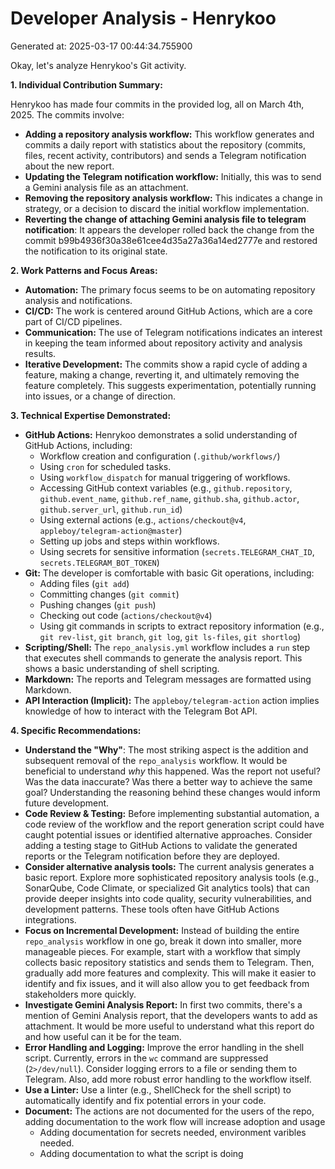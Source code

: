 # Developer Analysis - Henrykoo
Generated at: 2025-03-17 00:44:34.755900

Okay, let's analyze Henrykoo's Git activity.

**1. Individual Contribution Summary:**

Henrykoo has made four commits in the provided log, all on March 4th, 2025. The commits involve:

*   **Adding a repository analysis workflow:** This workflow generates and commits a daily report with statistics about the repository (commits, files, recent activity, contributors) and sends a Telegram notification about the new report.
*   **Updating the Telegram notification workflow:** Initially, this was to send a Gemini analysis file as an attachment.
*   **Removing the repository analysis workflow:** This indicates a change in strategy, or a decision to discard the initial workflow implementation.
*   **Reverting the change of attaching Gemini analysis file to telegram notification**: It appears the developer rolled back the change from the commit b99b4936f30a38e61cee4d35a27a36a14ed2777e and restored the notification to its original state.

**2. Work Patterns and Focus Areas:**

*   **Automation:** The primary focus seems to be on automating repository analysis and notifications.
*   **CI/CD:**  The work is centered around GitHub Actions, which are a core part of CI/CD pipelines.
*   **Communication:**  The use of Telegram notifications indicates an interest in keeping the team informed about repository activity and analysis results.
*   **Iterative Development:** The commits show a rapid cycle of adding a feature, making a change, reverting it, and ultimately removing the feature completely. This suggests experimentation, potentially running into issues, or a change of direction.

**3. Technical Expertise Demonstrated:**

*   **GitHub Actions:** Henrykoo demonstrates a solid understanding of GitHub Actions, including:
    *   Workflow creation and configuration (`.github/workflows/`)
    *   Using `cron` for scheduled tasks.
    *   Using `workflow_dispatch` for manual triggering of workflows.
    *   Accessing GitHub context variables (e.g., `github.repository`, `github.event_name`, `github.ref_name`, `github.sha`, `github.actor`, `github.server_url`, `github.run_id`)
    *   Using external actions (e.g., `actions/checkout@v4`, `appleboy/telegram-action@master`)
    *   Setting up jobs and steps within workflows.
    *   Using secrets for sensitive information (`secrets.TELEGRAM_CHAT_ID`, `secrets.TELEGRAM_BOT_TOKEN`)
*   **Git:** The developer is comfortable with basic Git operations, including:
    *   Adding files (`git add`)
    *   Committing changes (`git commit`)
    *   Pushing changes (`git push`)
    *   Checking out code (`actions/checkout@v4`)
    *   Using git commands in scripts to extract repository information (e.g., `git rev-list`, `git branch`, `git log`, `git ls-files`, `git shortlog`)
*   **Scripting/Shell:**  The `repo_analysis.yml` workflow includes a `run` step that executes shell commands to generate the analysis report.  This shows a basic understanding of shell scripting.
*   **Markdown:** The reports and Telegram messages are formatted using Markdown.
*   **API Interaction (Implicit):** The `appleboy/telegram-action` action implies knowledge of how to interact with the Telegram Bot API.

**4. Specific Recommendations:**

*   **Understand the "Why"**: The most striking aspect is the addition and subsequent removal of the `repo_analysis` workflow. It would be beneficial to understand *why* this happened. Was the report not useful? Was the data inaccurate? Was there a better way to achieve the same goal? Understanding the reasoning behind these changes would inform future development.
*   **Code Review & Testing:** Before implementing substantial automation, a code review of the workflow and the report generation script could have caught potential issues or identified alternative approaches.  Consider adding a testing stage to GitHub Actions to validate the generated reports or the Telegram notification before they are deployed.
*   **Consider alternative analysis tools:**  The current analysis generates a basic report.  Explore more sophisticated repository analysis tools (e.g., SonarQube, Code Climate, or specialized Git analytics tools) that can provide deeper insights into code quality, security vulnerabilities, and development patterns.  These tools often have GitHub Actions integrations.
*   **Focus on Incremental Development:**  Instead of building the entire `repo_analysis` workflow in one go, break it down into smaller, more manageable pieces.  For example, start with a workflow that simply collects basic repository statistics and sends them to Telegram.  Then, gradually add more features and complexity.  This will make it easier to identify and fix issues, and it will also allow you to get feedback from stakeholders more quickly.
*   **Investigate Gemini Analysis Report:** In first two commits, there's a mention of Gemini Analysis report, that the developers wants to add as attachment. It would be more useful to understand what this report do and how useful can it be for the team.
*   **Error Handling and Logging:** Improve the error handling in the shell script.  Currently, errors in the `wc` command are suppressed (`2>/dev/null`).  Consider logging errors to a file or sending them to Telegram.  Also, add more robust error handling to the workflow itself.
*   **Use a Linter:**  Use a linter (e.g., ShellCheck for the shell script) to automatically identify and fix potential errors in your code.
*   **Document:** The actions are not documented for the users of the repo, adding documentation to the work flow will increase adoption and usage
    *   Adding documentation for secrets needed, environment varibles needed.
    *   Adding documentation to what the script is doing
